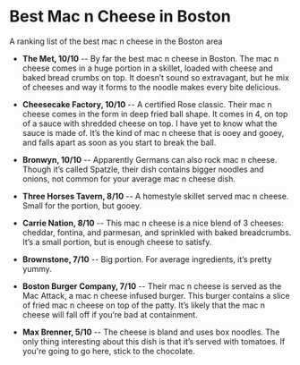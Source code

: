 # Best Mac n Cheese in Boston
A ranking list of the best mac n cheese in the Boston area

-  **The Met, 10/10** -- By far the best mac n cheese in Boston. The mac n cheese comes in a huge portion in a skillet, loaded with cheese and baked bread crumbs on top. It doesn’t sound so extravagant, but he mix of cheeses and way it forms to the noodle makes every bite delicious.

* **Cheesecake Factory, 10/10** -- A certified Rose classic. Their mac n cheese comes in the form in deep fried ball shape. It comes in 4, on top of a sauce with shredded cheese on top. I have yet to know what the sauce is made of. It’s the kind of mac n cheese that is ooey and gooey, and falls apart as soon as you start to break the ball.

* **Bronwyn, 10/10** -- Apparently Germans can also rock mac n cheese. Though it’s called Spatzle, their dish contains bigger noodles and onions, not common for your average mac n cheese dish. 

* **Three Horses Tavern, 8/10** -- A homestyle skillet served mac n cheese. Small for the portion, but gooey.

* **Carrie Nation, 8/10** -- This mac n cheese is a nice blend of 3 cheeses: cheddar, fontina, and parmesan, and sprinkled with baked breadcrumbs. It’s a small portion, but is enough cheese to satisfy. 

* **Brownstone, 7/10** -- Big portion. For average ingredients, it’s pretty yummy.

* **Boston Burger Company, 7/10** -- Their mac n cheese is served as the Mac Attack, a mac n cheese infused burger. This burger contains a slice of fried mac n cheese on top of the patty. It’s likely that the mac n cheese will fall off if you’re bad at containment. 

* **Max Brenner, 5/10** -- The cheese is bland and uses box noodles. The only thing interesting about this dish is that it’s served with tomatoes. If you're going to go here, stick to the chocolate.
